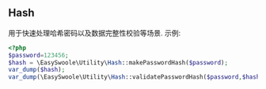 ## Hash
 用于快速处理哈希密码以及数据完整性校验等场景.
示例:
```php
<?php
$password=123456;
$hash = \EasySwoole\Utility\Hash::makePasswordHash($password);
var_dump($hash);
var_dump(\EasySwoole\Utility\Hash::validatePasswordHash($password,$hash));
```